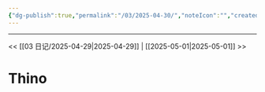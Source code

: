 ```yaml
---
{"dg-publish":true,"permalink":"/03/2025-04-30/","noteIcon":"","created":"2025-01-31T00:35","updated":"2025-07-01T13:38"}
---
```



---
<< [[03 日记/2025-04-29\|2025-04-29]]  |  [[2025-05-01\|2025-05-01]]  >>

# Thino